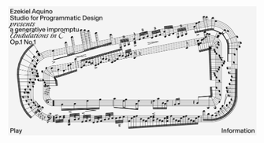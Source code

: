 [![Ezekiel Aquino Studio](https://github.com/ezekielaquino/ezekielaquino/blob/master/webPreview.png?raw=true "Personal Studio Site")](https://ezekielaquino.com)
